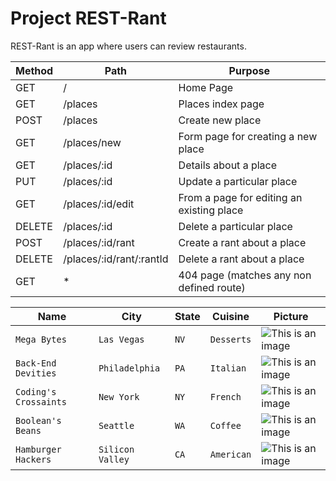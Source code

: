 # Project REST-Rant

REST-Rant is an app where users can review restaurants.


| Method | Path                      | Purpose                                          |
| ------ | --------------------------| ------------------------------------------------ |
| GET    | /                         | Home Page                                        |
| GET    | /places                   | Places index page                                |
| POST   | /places                   | Create new place                                 |
| GET    | /places/new               | Form page for creating a new place               |
| GET    | /places/:id               | Details about a place                            |
| PUT    | /places/:id               | Update a particular place                        |
| GET    | /places/:id/edit          | From a page for editing an existing place        |
| DELETE | /places/:id               | Delete a particular place                        |
| POST   | /places/:id/rant          | Create a rant about a  place                     |
| DELETE | /places/:id/rant/:rantId  | Delete a rant about a  place                     |
| GET    | *                         | 404 page (matches any non defined route)         |



|Name|City|State|Cuisine|Picture|
|----|----|-----|-------|-------|
|`Mega Bytes`|`Las Vegas`|`NV`|`Desserts`|![This is an image](https://www.mommytravels.net/wp-content/uploads/2018/11/Cafe-Hollywood.png)|
|`Back-End Devities`|`Philadelphia`|`PA`|`Italian`|![This is an image](https://www.hotelmousai.com/blog/wp-content/uploads/2021/12/Top-10-Traditional-Foods-in-Italy-1140x694.jpg)|
|`Coding's Crossaints`| `New York`|`NY`|`French`|![This is an image](https://breadsandsweets.com/wp-content/uploads/2021/08/croissant-pic-4.jpg)|
|`Boolean's Beans` |`Seattle`|`WA`|`Coffee`|![This is an image](https://cdn.luxe.digital/media/2020/05/07203610/best-coffee-beans-luxe-digital.jpg.webp)|
|`Hamburger Hackers`|`Silicon Valley`|`CA`|`American`|![This is an image](https://assets.biggreenegg.eu/app/uploads/2017/12/05133526/topimage-mango-filled-hamburgers-800x500.jpg)|
